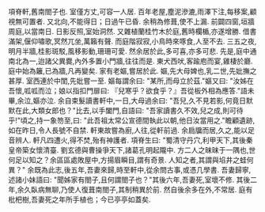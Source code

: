 項脊軒,舊南閤子也. 室僅方丈,可容一人居. 百年老屋,塵泥滲漉,雨澤下注,每移案,顧視無可置者. 又北向,不能得日；日過午已昏. 余稍為修葺,使不上漏. 前闢四窗,垣牆周庭,以當南日. 日影反照,室始洞然. 又雜植蘭桂竹木於庭,舊時欄楯,亦遂增勝. 借書滿架,偃仰嘯歌,冥然兀坐,萬籟有聲. 而庭階寂寂,小鳥時來啄食,人至不去. 三五之夜,明月半牆,桂影斑駁,風移影動,珊珊可愛. 
然余居於此,多可喜,亦多可悲. 先是,庭中通南北為一,迨諸父異爨,內外多置小門牆,往往而是. 東犬西吠,客踰庖而宴,雞棲於廳. 庭中始為籬,已為牆,凡再變矣. 家有老嫗,嘗居於此. 嫗,先大母婢也,乳二世,先妣撫之甚厚. 室西連於中閨,先妣嘗一至. 嫗每謂余曰: "某所,而母立於茲."嫗又曰: "汝姊在吾懷,呱呱而泣；娘以指扣門扉曰: 『兒寒乎？欲食乎？』吾從板外相為應答."語未畢,余泣,嫗亦泣. 余自束髮讀書軒中,一日,大母過余曰: "吾兒,久不見若影,何竟日默默在此,大類女郎也？"比去,以手闔門,自語曰: "吾家讀書久不效,兒之成,則可待乎!"頃之,持一象笏至,曰: "此吾祖太常公宣德間執此以朝,他日汝當用之."瞻顧遺跡,如在昨日,令人長號不自禁. 
軒東故嘗為廚,人往,從軒前過. 余扃牖而居,久之,能以足音辨人. 軒凡四遭火,得不焚,殆有神護者. 
項脊生曰: "蜀清守丹穴,利甲天下,其後秦皇帝築女懷清臺. 劉玄德與曹操爭天下,諸葛孔明起隴中. 方二人之昧昧于一隅也,世何足以知之？余區區處敗屋中,方揚眉瞬目,謂有奇景. 人知之者,其謂與埳井之蛙何異？"
余既為此志,後五年,吾妻來歸,時至軒中,從余問古事,或憑几學書. 吾妻歸寧,述諸小妹語曰: "聞姊家有閤子,且何謂閤子也？"其後六年,吾妻死,室壞不修. 其後二年,余久臥病無聊,乃使人復葺南閤子,其制稍異於前. 然自後余多在外,不常居. 
庭有枇杷樹,吾妻死之年所手植也；今已亭亭如蓋矣. 